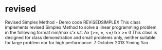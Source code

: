revised
=======

Revised Simplex Method - Demo code  REVISEDSIMPLEX This class implements revised Simplex Method to solve a linear programming problem in the following format   min/max c'x   s.t.   Ax {>=, =, &lt;=} b   x >= 0      This class is designed for class demonstration and small problems only, neither suitable for large problem nor for high performance.  7 October 2013 Yiming Yan
